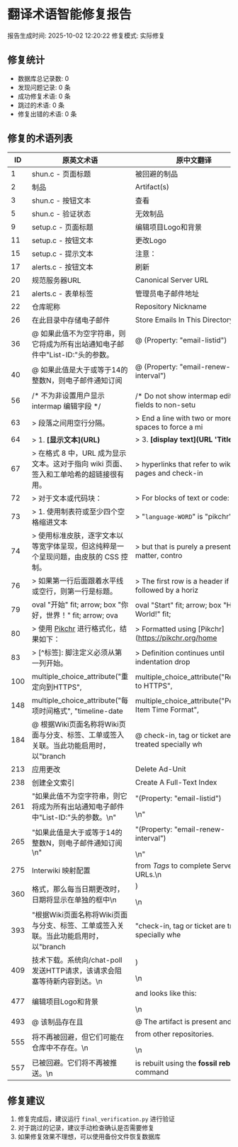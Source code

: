 # 翻译术语智能修复报告

报告生成时间: 2025-10-02 12:20:22
修复模式: 实际修复

## 修复统计

- 数据库总记录数: 0
- 发现问题记录: 0 条
- 成功修复术语: 0 条
- 跳过的术语: 0 条
- 修复出错的术语: 0 条

## 修复的术语列表

| ID | 原英文术语 | 原中文翻译 | 修复后英文术语 | 修复后中文翻译 | 源文件 |
|---|---|---|---|---|---|
| 1 | shun.c - 页面标题 | 被回避的制品 | 被回避的制品 | shun.c - 页面标题 | summary |
| 2 | 制品 | Artifact(s) | Artifact(s) | 制品 | summary |
| 3 | shun.c - 按钮文本 | 查看 | 查看 | shun.c - 按钮文本 | summary |
| 5 | shun.c - 验证状态 | 无效制品 | 无效制品 | shun.c - 验证状态 | summary |
| 9 | setup.c - 页面标题 | 编辑项目Logo和背景 | 编辑项目Logo和背景 | setup.c - 页面标题 | summary |
| 11 | setup.c - 按钮文本 | 更改Logo | 更改Logo | setup.c - 按钮文本 | summary |
| 15 | setup.c - 提示文本 | 注意： | 注意： | setup.c - 提示文本 | summary |
| 17 | alerts.c - 按钮文本 | 刷新 | 刷新 | alerts.c - 按钮文本 | summary |
| 20 | 规范服务器URL | Canonical Server URL | Canonical Server URL | 规范服务器URL | summary |
| 21 | alerts.c - 表单标签 | 管理员电子邮件地址 | 管理员电子邮件地址 | alerts.c - 表单标签 | summary |
| 22 | 仓库昵称 | Repository Nickname | Repository Nickname | 仓库昵称 | summary |
| 26 | 在此目录中存储电子邮件 | Store Emails In This Directory | Store Emails In This Directory | 在此目录中存储电子邮件 | summary |
| 36 | @ 如果此值不为空字符串，则它将成为所有出站通知电子邮件中"List-ID:"头的参数。 | @ (Property: "email-listid")</p> | @ (Property: "email-listid")</p> | @ 如果此值不为空字符串，则它将成为所有出站通知电子邮件中"List-ID:"头的参数。 | Unknown |
| 40 | @ 如果此值是大于或等于14的整数N，则电子邮件通知订阅 | @ (Property: "email-renew-interval")</p> | @ (Property: "email-renew-interval")</p> | @ 如果此值是大于或等于14的整数N，则电子邮件通知订阅 | Unknown |
| 56 | /* 不为非设置用户显示 intermap 编辑字段 */ | /* Do not show intermap editing fields to non-setu | /* Do not show intermap editing fields to non-setu | /* 不为非设置用户显示 intermap 编辑字段 */ | Unknown |
| 63 | > 段落之间用空行分隔。 | > End a line with two or more spaces to force a mi | > End a line with two or more spaces to force a mi | > 段落之间用空行分隔。 | Unknown |
| 64 | > 1.  **\[显示文本\]\(URL\)** | > 3.  **\[display text\]\(URL 'Title'\)** | > 3.  **\[display text\]\(URL 'Title'\)** | > 1.  **\[显示文本\]\(URL\)** | Unknown |
| 67 | > 在格式 8 中，URL 成为显示文本。这对于指向 wiki 页面、签入和工单哈希的超链接很有用。 | > hyperlinks that refer to wiki pages and check-in | > hyperlinks that refer to wiki pages and check-in | > 在格式 8 中，URL 成为显示文本。这对于指向 wiki 页面、签入和工单哈希的超链接很有用。 | Unknown |
| 72 | > 对于文本或代码块： | > For blocks of text or code: | > For blocks of text or code: | > 对于文本或代码块： | Unknown |
| 73 | > 1. 使用制表符或至少四个空格缩进文本 | > "`language-WORD`" is "pikchr". | > "`language-WORD`" is "pikchr". | > 1. 使用制表符或至少四个空格缩进文本 | Unknown |
| 74 | > 使用标准皮肤，逐字文本以等宽字体呈现，但这纯粹是一个呈现问题，由皮肤的 CSS 控制。 | > but that is purely a presentation matter, contro | > but that is purely a presentation matter, contro | > 使用标准皮肤，逐字文本以等宽字体呈现，但这纯粹是一个呈现问题，由皮肤的 CSS 控制。 | Unknown |
| 76 | > 如果第一行后面跟着水平线或空行，则第一行是标题。 | > The first row is a header if followed by a horiz | > The first row is a header if followed by a horiz | > 如果第一行后面跟着水平线或空行，则第一行是标题。 | Unknown |
| 79 | oval "开始" fit; arrow; box "你好，世界！" fit; arrow; ova | oval "Start" fit; arrow; box "Hello, World!" fit;  | oval "Start" fit; arrow; box "Hello, World!" fit;  | oval "开始" fit; arrow; box "你好，世界！" fit; arrow; ova | Unknown |
| 80 | > 使用 [Pikchr](https://pikchr.org/home) 进行格式化，结果如下： | > Formatted using [Pikchr](https://pikchr.org/home | > Formatted using [Pikchr](https://pikchr.org/home | > 使用 [Pikchr](https://pikchr.org/home) 进行格式化，结果如下： | Unknown |
| 83 | > [^标签]: 脚注定义必须从第一列开始。 | >      Definition continues until indentation drop | >      Definition continues until indentation drop | > [^标签]: 脚注定义必须从第一列开始。 | Unknown |
| 100 | multiple_choice_attribute("重定向到HTTPS", | multiple_choice_attribute("Redirect to HTTPS", | multiple_choice_attribute("Redirect to HTTPS", | multiple_choice_attribute("重定向到HTTPS", | Unknown |
| 148 | multiple_choice_attribute("每项时间格式", "timeline-date | multiple_choice_attribute("Per-Item Time Format",  | multiple_choice_attribute("Per-Item Time Format",  | multiple_choice_attribute("每项时间格式", "timeline-date | Unknown |
| 184 | @ 根据Wiki页面名称将Wiki页面与分支、标签、工单或签入关联。当此功能启用时，以"branch | @ check-in, tag or ticket are treated specially wh | @ check-in, tag or ticket are treated specially wh | @ 根据Wiki页面名称将Wiki页面与分支、标签、工单或签入关联。当此功能启用时，以"branch | Unknown |
| 213 | 应用更改 | Delete Ad-Unit | Delete Ad-Unit | 应用更改 | Unknown |
| 238 | 创建全文索引 | Create A Full-Text Index | Create A Full-Text Index | 创建全文索引 | Unknown |
| 261 | "如果此值不为空字符串，则它将成为所有出站通知电子邮件中\"List-ID:\"头的参数。\n" | "(Property: \"email-listid\")</p>\n" | "(Property: \"email-listid\")</p>\n" | "如果此值不为空字符串，则它将成为所有出站通知电子邮件中\"List-ID:\"头的参数。\n" | Unknown |
| 265 | "如果此值是大于或等于14的整数N，则电子邮件通知订阅\n" | "(Property: \"email-renew-interval\")</p>\n" | "(Property: \"email-renew-interval\")</p>\n" | "如果此值是大于或等于14的整数N，则电子邮件通知订阅\n" | Unknown |
| 275 | Interwiki 映射配置 | from <i>Tags</i> to complete Server URLs.\n | from <i>Tags</i> to complete Server URLs.\n | Interwiki 映射配置 | Unknown |
| 360 | 格式，那么每当日期更改时，日期将显示在单独的框中\n | )</p>\n | )</p>\n | 格式，那么每当日期更改时，日期将显示在单独的框中\n | Unknown |
| 393 | "根据Wiki页面名称将Wiki页面与分支、标签、工单或签入关联。当此功能启用时，以\"branch | "check-in, tag or ticket are treated specially whe | "check-in, tag or ticket are treated specially whe | "根据Wiki页面名称将Wiki页面与分支、标签、工单或签入关联。当此功能启用时，以\"branch | Unknown |
| 409 | 技术下载。系统向/chat-poll发送HTTP请求，该请求会阻塞等待新内容到达。\n | )</p>\n | )</p>\n | 技术下载。系统向/chat-poll发送HTTP请求，该请求会阻塞等待新内容到达。\n | Unknown |
| 477 | 编辑项目Logo和背景 | and looks like this:</p>\n | and looks like this:</p>\n | 编辑项目Logo和背景 | Unknown |
| 493 | @ 该制品存在且 | @ The artifact is present and | @ The artifact is present and | @ 该制品存在且 | Unknown |
| 555 | 将不再被回避，但它们可能在仓库中不存在。\n | from other repositories.</p>\n | from other repositories.</p>\n | 将不再被回避，但它们可能在仓库中不存在。\n | Unknown |
| 557 | 已被回避。它们将不再被推送。\n | is rebuilt using the <b>fossil rebuild</b> command | is rebuilt using the <b>fossil rebuild</b> command | 已被回避。它们将不再被推送。\n | Unknown |

## 修复建议

1. 修复完成后，建议运行 `final_verification.py` 进行验证
2. 对于跳过的记录，建议手动检查确认是否需要修复
3. 如果修复效果不理想，可以使用备份文件恢复数据库
